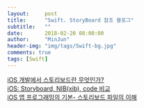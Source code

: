 ```yaml
---
layout:     post
title:      "Swift. StoryBoard 참조 블로그"
subtitle:   ""
date:       2018-02-20 08:00:00
author:     "MinJun"
header-img: "img/tags/Swift-bg.jpg"
comments: true 
tags: [Swift]
---
```


[iOS 개발에서 스토리보드란 무엇인가?](http://hamait.tistory.com/708) <br>
[iOS: Storyboard, NIB(xib), code 비교](http://suho.berlin/engineering/ios/ios-storyboard-nibxib-code/)<br>
[iOS 앱 프로그래밍의 기본- 스토리보드 파일의 이해](https://m.blog.naver.com/codnjs9999/220583427668) <br>